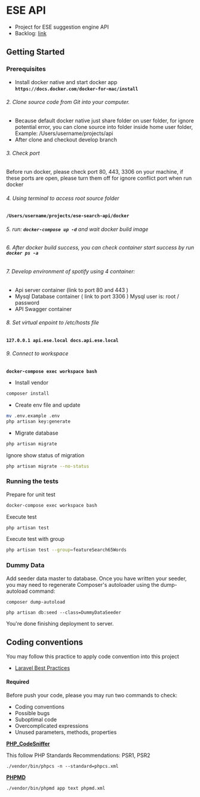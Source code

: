 # ESE API

- Project for ESE suggestion engine API
- Backlog: [link](https://est-rouge.backlog.com/projects/ESE)

## Getting Started

### Prerequisites

- Install docker native and start docker app
**`https://docs.docker.com/docker-for-mac/install`**

###### 2. Clone source code from Git into your computer. 
  - Because default docker native just share folder on user folder, for ignore potential error, you can clone source into folder inside home user folder, Example: /Users/username/projects/api 
  - After clone and checkout develop branch

###### 3. Check port
Before run docker, please check port 80, 443, 3306 on your machine, if these ports are open, please turn them off for ignore conflict port when run docker
###### 4. Using terminal to access root source folder 
**`/Users/username/projects/ese-search-api/docker`** 
###### 5. run: **`docker-compose up -d`** and wait docker build image
###### 6. After docker build success, you can check container start success by run **`docker ps -a`**
###### 7. Develop environment of spotify using 4 container:
 - Api server container (link to port 80 and 443 )
 - Mysql Database container ( link to port 3306 ) Mysql user is: root / password
 - API Swagger container
###### 8. Set virtual enpoint to /etc/hosts file
  **`127.0.0.1 api.ese.local docs.api.ese.local`**
###### 9. Connect to workspace
**```docker-compose exec workspace bash```**

- Install vendor
```bash
composer install
```

- Create env file and update
```bash
mv .env.example .env
php artisan key:generate
```

- Migrate database
```bash
php artisan migrate
```
Ignore show status of migration
```bash
php artisan migrate --no-status
```


### Running the tests

Prepare for unit test

```bash
docker-compose exec workspace bash
```

Execute test

```bash
php artisan test
```

Execute test with group

```bash
php artisan test --group=featureSearch65Words
```

### Dummy Data
Add seeder data master to database. Once you have written your seeder, you may need to regenerate Composer's autoloader using the dump-autoload command:
```
composer dump-autoload
```
```
php artisan db:seed --class=DummyDataSeeder
```

You're done finishing deployment to server.

## Coding conventions

You may follow this practice to apply code convention into this project
- [Laravel Best Practices](https://github.com/alexeymezenin/laravel-best-practices)

#### Required
Before push your code, please you may run two commands to check:

- Coding conventions
- Possible bugs
- Suboptimal code
- Overcomplicated expressions
- Unused parameters, methods, properties

**[PHP_CodeSniffer](https://github.com/squizlabs/PHP_CodeSniffer)**

This follow PHP Standards Recommendations: PSR1, PSR2
```
./vendor/bin/phpcs -n --standard=phpcs.xml
```

**[PHPMD](https://github.com/phpmd/phpmd)**
```
./vendor/bin/phpmd app text phpmd.xml
```
